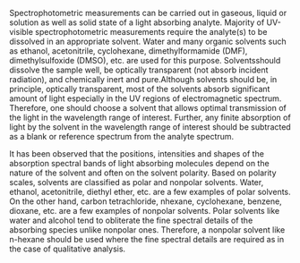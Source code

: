 Spectrophotometric measurements can be carried out in gaseous, liquid or solution as well as solid state of a light absorbing analyte. Majority of UV-visible spectrophotometric measurements require the analyte(s) to be dissolved in an appropriate solvent. Water and many organic solvents such as ethanol, acetonitrile, cyclohexane, dimethylformamide (DMF), dimethylsulfoxide (DMSO), etc. are used for this purpose. Solventsshould dissolve the sample well, be optically transparent (not absorb incident radiation), and chemically inert and pure.Although solvents should be, in principle, optically transparent, most of the solvents absorb significant amount of light especially in the UV regions of electromagnetic spectrum. Therefore, one should choose a solvent that allows optimal transmission of the light in the wavelength range of interest. Further, any finite absorption of light by the solvent in the wavelength range of interest should be subtracted as a blank or reference spectrum from the analyte spectrum.

It has been observed that the positions, intensities and shapes of the absorption spectral bands of light absorbing molecules depend on the nature of the solvent and often on the solvent polarity. Based on polarity scales, solvents are classified as polar and nonpolar solvents. Water, ethanol, acetonitrile, diethyl ether, etc. are a few examples of polar solvents. On the other hand, carbon tetrachloride, nhexane, cyclohexane, benzene, dioxane, etc. are a few examples of nonpolar solvents. Polar solvents like water and alcohol tend to obliterate the fine spectral details of the absorbing species unlike nonpolar ones. Therefore, a nonpolar solvent like n-hexane should be used where the fine spectral details are required as in the case of qualitative analysis.
